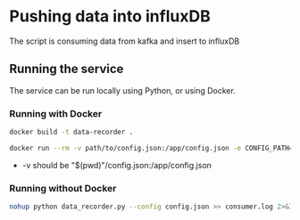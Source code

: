 # Pushing data into influxDB

The script is consuming data from kafka and insert to influxDB

## Running the service

The service can be run locally using Python, or using Docker.

### Running with Docker
```bash
docker build -t data-recorder .
```

```bash
docker run --rm -v path/to/config.json:/app/config.json -e CONFIG_PATH=/app/config.json --network=coin-network data-recorder
```

- -v should be "$(pwd)"/config.json:/app/config.json

### Running without Docker
```bash
nohup python data_recorder.py --config config.json >> consumer.log 2>&1 &
```

